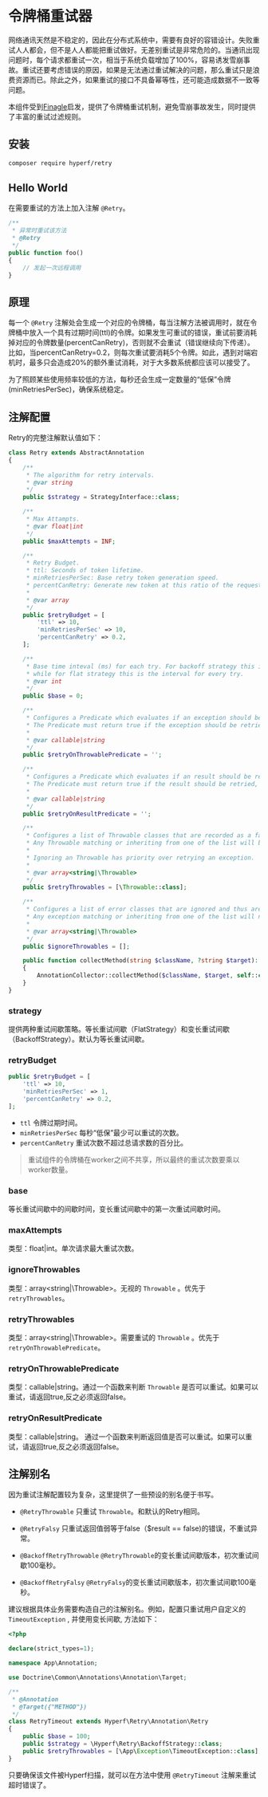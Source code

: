 # 令牌桶重试器

网络通讯天然是不稳定的，因此在分布式系统中，需要有良好的容错设计。失败重试人人都会，但不是人人都能把重试做好。无差别重试是非常危险的。当通讯出现问题时，每个请求都重试一次，相当于系统负载增加了100%，容易诱发雪崩事故。重试还要考虑错误的原因，如果是无法通过重试解决的问题，那么重试只是浪费资源而已。除此之外，如果重试的接口不具备幂等性，还可能造成数据不一致等问题。

本组件受到[Finagle](https://twitter.github.io/finagle/)启发，提供了令牌桶重试机制，避免雪崩事故发生，同时提供了丰富的重试过滤规则。


## 安装

```bash
composer require hyperf/retry
```

## Hello World

在需要重试的方法上加入注解 `@Retry`。

```php
/**
 * 异常时重试该方法
 * @Retry
 */
public function foo()
{
    // 发起一次远程调用
}
```

## 原理

每一个 `@Retry` 注解处会生成一个对应的令牌桶，每当注解方法被调用时，就在令牌桶中放入一个具有过期时间(ttl)的令牌。如果发生可重试的错误，重试前要消耗掉对应的令牌数量(percentCanRetry)，否则就不会重试（错误继续向下传递）。比如，当percentCanRetry=0.2，则每次重试要消耗5个令牌。如此，遇到对端宕机时，最多只会造成20%的额外重试消耗，对于大多数系统都应该可以接受了。

为了照顾某些使用频率较低的方法，每秒还会生成一定数量的“低保”令牌(minRetriesPerSec)，确保系统稳定。

## 注解配置

Retry的完整注解默认值如下：

```php
class Retry extends AbstractAnnotation
{
    /**
     * The algorithm for retry intervals.
     * @var string
     */
    public $strategy = StrategyInterface::class;

    /**
     * Max Attampts.
     * @var float|int
     */
    public $maxAttempts = INF;

    /**
     * Retry Budget. 
     * ttl: Seconds of token lifetime.
     * minRetriesPerSec: Base retry token generation speed.
     * percentCanRetry: Generate new token at this ratio of the request volume.
     * 
     * @var array
     */
    public $retryBudget = [
        'ttl' => 10,
        'minRetriesPerSec' => 10,
        'percentCanRetry' => 0.2,
    ];

    /**
     * Base time inteval (ms) for each try. For backoff strategy this is the interval for the first try
     * while for flat strategy this is the interval for every try.
     * @var int
     */
    public $base = 0;

    /**
     * Configures a Predicate which evaluates if an exception should be retried.
     * The Predicate must return true if the exception should be retried, otherwise it must return false.
     *
     * @var callable|string
     */
    public $retryOnThrowablePredicate = '';

    /**
     * Configures a Predicate which evaluates if an result should be retried.
     * The Predicate must return true if the result should be retried, otherwise it must return false.
     *
     * @var callable|string
     */
    public $retryOnResultPredicate = '';

    /**
     * Configures a list of Throwable classes that are recorded as a failure and thus are retried.
     * Any Throwable matching or inheriting from one of the list will be retried, unless ignored via ignoreExceptions.
     *
     * Ignoring an Throwable has priority over retrying an exception.
     *
     * @var array<string|\Throwable>
     */
    public $retryThrowables = [\Throwable::class];

    /**
     * Configures a list of error classes that are ignored and thus are not retried.
     * Any exception matching or inheriting from one of the list will not be retried, even if marked via retryExceptions.
     *
     * @var array<string|\Throwable>
     */
    public $ignoreThrowables = [];

    public function collectMethod(string $className, ?string $target): void
    {
        AnnotationCollector::collectMethod($className, $target, self::class, $this);
    }
}
```

### strategy

提供两种重试间歇策略。等长重试间歇（FlatStrategy）和变长重试间歇（BackoffStrategy）。默认为等长重试间歇。

### retryBudget

```php
public $retryBudget = [
    'ttl' => 10,
    'minRetriesPerSec' => 1,
    'percentCanRetry' => 0.2,
];
```

* `ttl` 令牌过期时间。
* `minRetriesPerSec` 每秒“低保”最少可以重试的次数。
* `percentCanRetry` 重试次数不超过总请求数的百分比。

> 重试组件的令牌桶在worker之间不共享，所以最终的重试次数要乘以worker数量。

### base

等长重试间歇中的间歇时间，变长重试间歇中的第一次重试间歇时间。

### maxAttempts

类型：float|int。单次请求最大重试次数。

### ignoreThrowables

类型：array<string|\Throwable>。无视的 `Throwable` 。优先于 `retryThrowables`。

### retryThrowables

类型：array<string|\Throwable>。需要重试的 `Throwable` 。优先于 `retryOnThrowablePredicate`。

### retryOnThrowablePredicate

类型：callable|string。通过一个函数来判断 `Throwable` 是否可以重试。如果可以重试，请返回true,反之必须返回false。

### retryOnResultPredicate

类型：callable|string。 通过一个函数来判断返回值是否可以重试。如果可以重试，请返回true,反之必须返回false。

## 注解别名

因为重试注解配置较为复杂，这里提供了一些预设的别名便于书写。

* `@RetryThrowable` 只重试 `Throwable`。和默认的Retry相同。

* `@RetryFalsy` 只重试返回值弱等于false（$result == false)的错误，不重试异常。

* `@BackoffRetryThrowable` `@RetryThrowable`的变长重试间歇版本，初次重试间歇100毫秒。

* `@BackoffRetryFalsy` `@RetryFalsy`的变长重试间歇版本，初次重试间歇100毫秒。

建议根据具体业务需要构造自己的注解别名。例如，配置只重试用户自定义的 `TimeoutException` , 并使用变长间歇, 方法如下：

```php
<?php

declare(strict_types=1);

namespace App\Annotation;

use Doctrine\Common\Annotations\Annotation\Target;

/**
 * @Annotation
 * @Target({"METHOD"})
 */
class RetryTimeout extends Hyperf\Retry\Annotation\Retry
{
    public $base = 100;
    public $strategy = \Hyperf\Retry\BackoffStrategy::class;
    public $retryThrowables = [\App\Exception\TimeoutException::class];
}
```

只要确保该文件被Hyperf扫描，就可以在方法中使用 `@RetryTimeout` 注解来重试超时错误了。